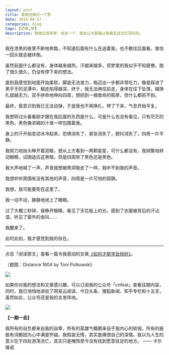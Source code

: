 ```yaml
---
layout: post
title: 我曾经做过一个梦
date: 2014-08-17
categories: blog
tags: [恐惧,梦]
description: 我做过很多梦，但这一个，我自认为是最让我痛苦且记忆深刻的。
---
```


我在漆黑的夜里不断地奔跑，不知道后面有什么在追着我，也不敢往后面看，害怕一回头就会被绊倒。

虽然前面什么都没有，身体越来越热，汗越来越多，但梦里的我似乎不知疲倦，跑了很久很久，仍没有停下来的想法。

直到我感觉到地面开始柔软，脚底无法发力，每迈出一步都非常吃力，像是踩进了黑乎乎的泥潭中，越走陷得越深，终于，我无法再往前走，身体在往下坠落，越挣扎就越无力，双手拼命地伸向四周，想抓到一根救命的稻草，但什么都抓不到。

最终，我意识到我已无法动弹，于是我也不再挣扎，停了下来，气息开始平复。

我想转过头看看刚才跟在我后面的东西是什么，可是什么也没有看见，只有茫茫的黑色，黑色像浓稠的汁液一样包围着我。

身上的汗开始变动冰冷起来，恐惧消失了，紧张消失了，颤抖消失了，四周一片平静。

我努力地抬头睁开着双眼，想从上方看到一两颗星星，可什么都没有，我频繁地转动眼睛，试图适应这黑暗，但是四周除了黑色还是黑色。

我大声地喊了一声，声音就想被黑洞吸走了一样，我听不到我的声音。

我想听听周围有没有其他的声音，四周是一片可怕的寂静。

我想，我可能要死在这里了。

我一动不动，静静地闭上了眼睛。

过了大概三秒钟，我睁开眼睛，看见了天花板上的光，感到了衣服被背后的汗沾湿，听见了窗外的虫叫……

我醒来了。

此时此刻，我才感觉到我的存在。


----

点击「阅读原文」查看一篇令我感动的文章[《如何才能学会倾听》](http://www.dennythecow.com/?p=523)。

（题图：Distance 1604 by Toni Polkowski）

![](http://cnfeat.qiniudn.com/mHDSX.png)

如果你对我的想法和文章感兴趣，可以订阅我的公众号「cnfeat」查看往期内容，同时，我已悄悄地进驻了网易云阅读、今日头条、搜狐新闻、知乎专栏和十五言，虽然如此，公众号还是我的主发阵地。

![](http://cnfeat.qiniudn.com/signitrue-2014-07-11.png)


**【一期一会】**






我所有的自负都来自我的自卑，所有的英雄气概都来自于我内心的软弱，所有的振振有词都因为心中满是怀疑。我假装无情，其实是痛恨自己的深情。我以为人生的意义在于四处游荡流亡，其实只是掩饰至今没有找到愿意驻足的地方。 —— 卡尔维诺

